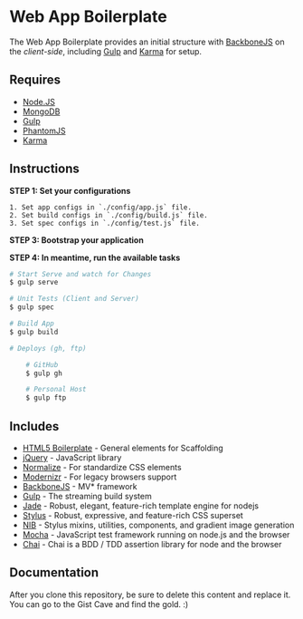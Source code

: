 # Web App Boilerplate

The Web App Boilerplate provides an initial structure with [BackboneJS](http://backbonejs.org/) on the _client-side_, including [Gulp](http://gulpjs.com/) and [Karma](http://karma-runner.github.io/0.12/index.html) for setup.


## Requires

- [Node.JS](http://nodejs.org/)
- [MongoDB](http://www.mongodb.org/)
- [Gulp](http://gulpjs.com/)
- [PhantomJS](http://phantomjs.org/)
- [Karma](http://karma-runner.github.io/0.12/index.html)


## Instructions

**STEP 1: Set your configurations**

```
1. Set app configs in `./config/app.js` file.
2. Set build configs in `./config/build.js` file.
3. Set spec configs in `./config/test.js` file.
```

**STEP 3: Bootstrap your application**

**STEP 4: In meantime, run the available tasks**

```bash
# Start Serve and watch for Changes
$ gulp serve

# Unit Tests (Client and Server)
$ gulp spec

# Build App
$ gulp build

# Deploys (gh, ftp)

    # GitHub
    $ gulp gh

    # Personal Host
    $ gulp ftp
```


## Includes

- [HTML5 Boilerplate](https://github.com/h5bp/html5-boilerplate) - General elements for Scaffolding
- [jQuery](http://jquery.com/) - JavaScript library
- [Normalize](http://necolas.github.io/normalize.css/) - For standardize CSS elements
- [Modernizr](http://modernizr.com/) - For legacy browsers support
- [BackboneJS](http://backbonejs.org/) - MV* framework
- [Gulp](http://gulpjs.com/) - The streaming build system
- [Jade](https://github.com/visionmedia/jade) - Robust, elegant, feature-rich template engine for nodejs
- [Stylus](https://github.com/LearnBoost/stylus) - Robust, expressive, and feature-rich CSS superset
- [NIB](https://github.com/visionmedia/nib) - Stylus mixins, utilities, components, and gradient image generation
- [Mocha](http://visionmedia.github.io/mocha/) - JavaScript test framework running on node.js and the browser
- [Chai](http://chaijs.com/) - Chai is a BDD / TDD assertion library for node and the browser


## Documentation

After you clone this repository, be sure to delete this content and replace it.
You can go to the Gist Cave and find the gold. :)

